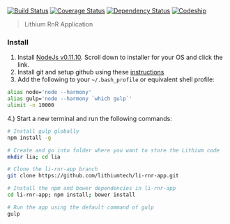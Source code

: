 [![Build Status][travis-image]][travis-url]  [![Coverage Status][coveralls-image]][coveralls-url] [![Dependency Status][depstat-image]][depstat-url] [![Codeship][codeship-image]][codeship-url]

> Lithium RnR Application

### Install

1. Install [NodeJs v0.11.10](http://blog.nodejs.org/2013/12/31/node-v0-11-10-unstable/). Scroll down to installer for your OS and click the link.
2. Install git and setup github using these [instructions](https://help.github.com/articles/set-up-git)
3. Add the following to your `~/.bash_profile` or equivalent shell profile:
```bash
alias node='node --harmony'
alias gulp='node --harmony `which gulp`'
ulimit -n 10000
```
4.) Start a new terminal and run the following commands:

```bash
# Install gulp globally
npm install -g

# Create and go into folder where you want to store the Lithium code
mkdir lia; cd lia

# Clone the li-rnr-app branch
git clone https://github.com/lithiumtech/li-rnr-app.git

# Install the npm and bower dependencies in li-rnr-app
cd li-rnr-app; npm install; bower install

# Run the app using the default command of gulp
gulp
```
[travis-url]: http://travis-ci.org/lithiumtech/li-rnr-app
[travis-image]: https://secure.travis-ci.org/lithiumtech/li-rnr-app.png?branch=master

[coveralls-url]: https://coveralls.io/r/lithiumtech/li-rnr-app
[coveralls-image]: https://coveralls.io/repos/lithiumtech/li-rnr-app/badge.png

[depstat-url]: https://david-dm.org/adamayres/lithiumtech/li-rnr-app
[depstat-image]: https://david-dm.org/lithiumtech/li-rnr-app.png


[codeship-url]: https://www.codeship.io/
[codeship-image]: https://www.codeship.io/projects/d8436310-85a1-0131-0cc1-4ef271363d26/status
